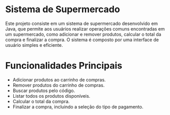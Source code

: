 # Sistema de Supermercado
Este projeto consiste em um sistema de supermercado desenvolvido em Java, que permite aos usuários realizar operações comuns encontradas em um supermercado, como adicionar e remover produtos, calcular o total da compra e finalizar a compra. O sistema é composto por uma interface de usuário simples e eficiente.

# Funcionalidades Principais
+ Adicionar produtos ao carrinho de compras.	
+ Remover produtos do carrinho de compras.
+ Buscar produtos pelo código.
+ Listar todos os produtos disponíveis.
+ Calcular o total da compra.
+ Finalizar a compra, incluindo a seleção do tipo de pagamento.
